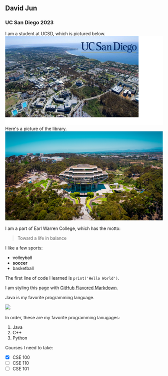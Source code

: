 ## David Jun
### UC San Diego 2023

I am a student at UCSD, which is pictured below.
![](ucsd2.png)
Here's a picture of the library.
![](ucsd1.jpg)

I am a part of Earl Warren College, which has the motto:
> Toward a life in balance

I like a few sports:
- ~~volleyball~~
- **soccer**
- basketball

The first line of code I learned is `print('Hello World')`.

I am styling this page with [GitHub Flavored Markdown](https://docs.github.com/en/github/writing-on-github/getting-started-with-writing-and-formatting-on-github/basic-writing-and-formatting-syntax).

Java is my favorite programming language. 

![](https://www.oracle.com/a/tech/img/cb88-java-logo-001.jpg)

In order, these are my favorite programming lanugages:
1. Java
2. C++
3. Python

Courses I need to take:
- [x] CSE 100
- [ ] CSE 110
- [ ] CSE 101
